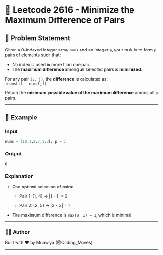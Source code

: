 # 🧠 Leetcode 2616 - Minimize the Maximum Difference of Pairs

## 📝 Problem Statement

Given a 0-indexed integer array `nums` and an integer `p`, your task is to form `p` pairs of elements such that:

- No index is used in more than one pair.
- The **maximum difference** among all selected pairs is **minimized**.

For any pair `(i, j)`, the **difference** is calculated as:  
`|nums[i] - nums[j]|`

Return the **minimum possible value of the maximum difference** among all `p` pairs.

---

## 📌 Example

### Input
```python
nums = [10,1,2,7,1,3], p = 2
```
### Output
```
6
```

### Explanation
  + One optimal selection of pairs:
  
    - Pair 1: (1, 4) → |1 - 1| = 0
    
    - Pair 2: (2, 5) → |2 - 3| = 1
  
  + The maximum difference is `max(0, 1) = 1`, which is minimal.

  ---
  ### 👨‍💻 Author
Built with ❤️ by Muawiya (@Coding_Moves)

---
